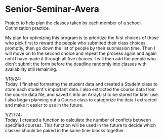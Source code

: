 # Senior-Seminar-Avera
Project to help plan the classes taken by each member of a school. Optimization practice.

My plan for optimizing this program is to prioritize the first choices of those who pick first to reward the people who submited their class choices promptly, then go down the list of people by their submission time. Then I will move on to the second choice and repeat the process again and again until I have made it through all five choices. I will then add the people who didn't submit the form before the deadline randomly into classes with availability still remaining. 

1/18/24: <br>
Today, I finished formattng the student data and created a Student class to store each student's important data. I also extracted the course data from the course data file, and saved it into an ArrayList to be stored for later use. I also began planning out a Course class to categorize the data I extracted and make it easier to use in the future.

1/22/24: <br>
Today, I created a function to calculate the number of conficts between specified courses. This function will be used in the future to decide which classes should be paired in the same time blocks together.

